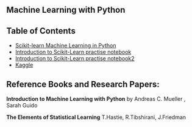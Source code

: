 ## Machine Learning with Python

## Table of Contents

- [Scikit-learn Machine Learning in Python](https://scikit-learn.org/stable/)
- [Introduction to Scikit-Learn practise notebook](IntroductionToScikitLearn.ipynb)
- [Introduction to Scikit-Learn practise notebook2](IntroductionToScikitLearn2.ipynb)
- [Kaggle](kaggle)





## Reference Books and Research Papers:

**Introduction to Machine Learning with Python** by Andreas C. Mueller , Sarah Guido

**The Elements of Statistical Learning** T.Hastie, R.Tibshirani, J.Friedman
